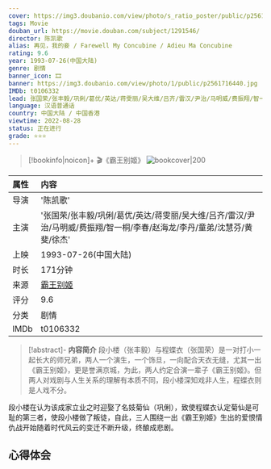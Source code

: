 ```yaml
---
cover: https://img3.doubanio.com/view/photo/s_ratio_poster/public/p2561716440.jpg
tags: Movie
douban_url: https://movie.douban.com/subject/1291546/
director: 陈凯歌
alias: 再见，我的妾 / Farewell My Concubine / Adieu Ma Concubine
rating: 9.6
year: 1993-07-26(中国大陆)
genre: 剧情
banner_icon: 🎞
banner: https://img3.doubanio.com/view/photo/1/public/p2561716440.jpg
IMDb: t0106332
lead: 张国荣/张丰毅/巩俐/葛优/英达/蒋雯丽/吴大维/吕齐/雷汉/尹治/马明威/费振翔/智一桐/李春/赵海龙/李丹/童弟/沈慧芬/黄斐/徐杰
language: 汉语普通话
country: 中国大陆 / 中国香港
viewtime: 2022-08-28
status: 正在进行
grade: ⭐⭐⭐
---
```

> [!bookinfo|noicon]+ 🎬《霸王别姬》
> ![bookcover|200](https://img3.doubanio.com/view/photo/s_ratio_poster/public/p2561716440.jpg)
>
| 属性 | 内容                                       |
|:---- |:------------------------------------------ |
| 导演 | '陈凯歌'                         |
| 主演 | '张国荣/张丰毅/巩俐/葛优/英达/蒋雯丽/吴大维/吕齐/雷汉/尹治/马明威/费振翔/智一桐/李春/赵海龙/李丹/童弟/沈慧芬/黄斐/徐杰'                             |
| 上映 | 1993-07-26(中国大陆)                             |
| 时长 | 171分钟                   |
| 来源 | [霸王别姬](https://movie.douban.com/subject/1291546/) |
| 评分 | 9.6                           |
| 分类 | 剧情                            |
| IMDb | t0106332                             | 

> [!abstract]- **内容简介**
>  段小楼（张丰毅）与程蝶衣（张国荣）是一对打小一起长大的师兄弟，两人一个演生，一个饰旦，一向配合天衣无缝，尤其一出《霸王别姬》，更是誉满京城，为此，两人约定合演一辈子《霸王别姬》。但两人对戏剧与人生关系的理解有本质不同，段小楼深知戏非人生，程蝶衣则是人戏不分。

















段小楼在认为该成家立业之时迎娶了名妓菊仙（巩俐），致使程蝶衣认定菊仙是可耻的第三者，使段小楼做了叛徒，自此，三人围绕一出《霸王别姬》生出的爱恨情仇战开始随着时代风云的变迁不断升级，终酿成悲剧。
>  
## 心得体会
